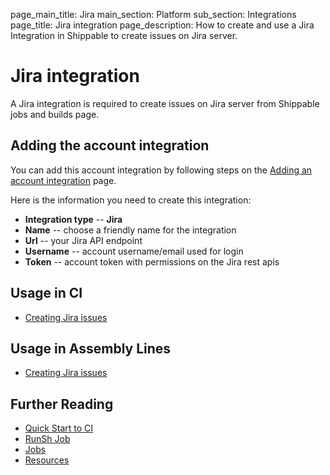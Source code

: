 page_main_title: Jira
main_section: Platform
sub_section: Integrations
page_title: Jira integration
page_description: How to create and use a Jira Integration in Shippable to create issues on Jira server.

# Jira integration

A Jira integration is required to create issues on Jira server from Shippable jobs and builds page.

## Adding the account integration

You can add this account integration by following steps on the [Adding an account integration](/platform/tutorial/integration/howto-crud-integration/) page.

Here is the information you need to create this integration:

* **Integration type** -- **Jira**
* **Name** -- choose a friendly name for the integration
* **Url** -- your Jira API endpoint
* **Username** --  account username/email used for login
* **Token** -- account token with permissions on the Jira rest apis

## Usage in CI

* [Creating Jira issues](/platform/tutorial/integration/howto-create-jira-issues.md)

## Usage in Assembly Lines

* [Creating Jira issues](/platform/tutorial/integration/howto-create-jira-issues.md)

## Further Reading
* [Quick Start to CI](/getting-started/ci-sample)
* [RunSh Job](/platform/workflow/job/runsh)
* [Jobs](/platform/workflow/job/overview)
* [Resources](/platform/workflow/resource/overview)
